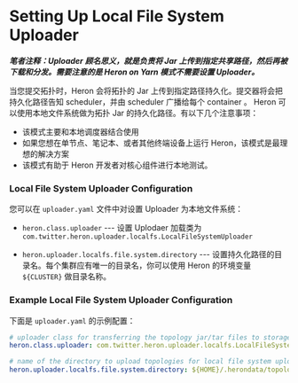 # Setting Up Local File System Uploader

***笔者注释：Uploader 顾名思义，就是负责将 Jar 上传到指定共享路径，然后再被下载和分发。需要注意的是 Heron on Yarn 模式不需要设置 Uploader。***

当您提交拓扑时，Heron 会将拓扑的 Jar 上传到指定路径持久化。提交器将会把持久化路径告知 scheduler，并由 scheduler 广播给每个 container 。 Heron 可以使用本地文件系统做为拓扑 Jar 的持久化路径。有以下几个注意事项：

* 该模式主要和本地调度器结合使用
* 如果您想在单节点、笔记本、或者其他终端设备上运行 Heron，该模式是最理想的解决方案
* 该模式有助于 Heron 开发者对核心组件进行本地测试。

### Local File System Uploader Configuration

您可以在 `uploader.yaml` 文件中对设置 Uploader 为本地文件系统：

* `heron.class.uploader` --- 设置 Uplodaer 加载类为 `com.twitter.heron.uploader.localfs.LocalFileSystemUploader`

* `heron.uploader.localfs.file.system.directory` --- 设置持久化路径的目录名。每个集群应有唯一的目录名，你可以使用 Heron 的环境变量 `${CLUSTER}` 做目录名称。

### Example Local File System Uploader Configuration

下面是 `uploader.yaml` 的示例配置：

```yaml
# uploader class for transferring the topology jar/tar files to storage
heron.class.uploader: com.twitter.heron.uploader.localfs.LocalFileSystemUploader

# name of the directory to upload topologies for local file system uploader
heron.uploader.localfs.file.system.directory: ${HOME}/.herondata/topologies/${CLUSTER}
```
